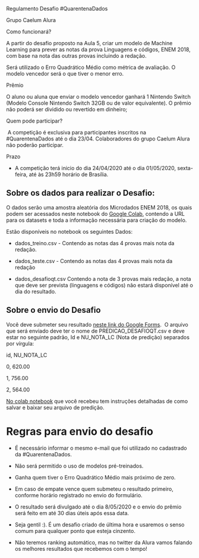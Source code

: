 Regulamento Desafio #QuarentenaDados

Grupo Caelum Alura

Como funcionará? 

A partir do desafio proposto na Aula 5, criar um modelo de Machine Learning para prever as notas da prova Linguagens e códigos, ENEM 2018, com base na nota das outras provas incluindo a redação.

Será utilizado o Erro Quadrático Médio como métrica de avaliação. O modelo vencedor será o que tiver o menor erro.

Prêmio

O aluno ou aluna que enviar o modelo vencedor ganhará 1 Nintendo Switch (Modelo Console Nintendo Switch 32GB ou de valor equivalente). O prêmio não poderá ser dividido ou revertido em dinheiro;

Quem pode participar?

 A competição é exclusiva para participantes inscritos na #QuarentenaDados até o dia 23/04. Colaboradores do grupo Caelum Alura não poderão participar.

Prazo

-   A competição terá inicio do dia 24/04/2020 até o dia 01/05/2020, sexta-feira, até às 23h59 horário de Brasília.

Sobre os dados para realizar o Desafio:
---------------------------------------

O dados serão uma amostra aleatória dos Microdados ENEM 2018, os quais podem ser acessados neste notebook do [Google Colab](https://colab.research.google.com/drive/1YVEM0uwtGBkm6EydYMqP0tyJN49Cm7XF), contendo a URL para os datasets e toda a informação necessária para criação do modelo.

Estão disponíveis no notebook os seguintes Dados:

-   dados_treino.csv - Contendo as notas das 4 provas mais nota da redação.

-   dados_teste.csv - Contendo as notas das 4 provas mais nota da redação

-   dados_desafioqt.csv Contendo a nota de 3 provas mais redação, a nota que deve ser prevista (linguagens e códigos) não estará disponível até o dia do resultado.

Sobre o envio do Desafio
------------------------

Você deve submeter seu resultado [neste link do Google Forms](https://docs.google.com/forms/d/e/1FAIpQLSdxEljb6lbw9vDRqLYXVNAs7F8PAZoJOG4guIkDDuChqeFiag/viewform).  O arquivo que será enviado deve ter o nome de PREDICAO_DESAFIOQT.csv e deve estar no seguinte padrão, Id e NU_NOTA_LC (Nota de predição) separados por vírgula:

id, NU_NOTA_LC

0, 620.00

1, 756.00

2, 564.00

[No colab notebook](https://colab.research.google.com/drive/1YVEM0uwtGBkm6EydYMqP0tyJN49Cm7XF) que você recebeu tem instruções detalhadas de como salvar e baixar seu arquivo de predição.

Regras para envio do desafio 
=============================

-   É necessário informar o mesmo e-mail que foi utilizado no cadastrado da #QuarentenaDados.

-   Não será permitido o uso de modelos pré-treinados.

-   Ganha quem tiver o Erro Quadrático Médio mais próximo de zero.

-   Em caso de empate vence quem submeteu o resultado primeiro, conforme horário registrado no envio do formulário. 

-   O resultado será divulgado até o dia 8/05/2020 e o envio do prêmio será feito em até 30 dias úteis após essa data.

-   Seja gentil :). É um desafio criado de última hora e usaremos o senso comum para qualquer ponto que esteja cinzento. 

-   Não teremos ranking automático, mas no twitter da Alura vamos falando os melhores resultados que recebemos com o tempo!
